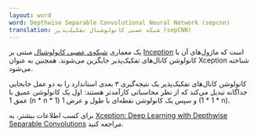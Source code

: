 ```yaml
---
layout: word
word: Depthwise Separable Convolutional Neural Network (sepcnn)
translation: شبکه عصبی کانولوشنال تفکیک‌پذیر (sepCNN)
---
```


یک معماری [شبکه‌ی عصبی کانولوشنال](/c/convolutional_neural_network) مبتنی بر [Inception](/i/inception) است که ماژول‌های آن با کانولوشن کانال‌های تفکیک‌پذیر جایگزین می‌شوند. همچنین به عنوان Xception شناخته می‌شود.

کانولوشن کانال‌های تفکیک‌پذیر یک نتیجه‌گیری ۳ بعدی استاندارد را به دو عمل جابجایی جداگانه تبدیل می‌کند که از نظر محاسباتی کارآمد‌تر هستند: اول یک کانولوشن عمیق با عمق 1 (n \* n \* 1) و سپس یک کانولوشن نقطه‌ای با طول و عرض 1 (1 \* 1 \* n).

برای کسب اطلاعات بیشتر، به [Xception: Deep Learning with Depthwise Separable Convolutions](https://arxiv.org/pdf/1610.02357.pdf) مراجعه کنید.
